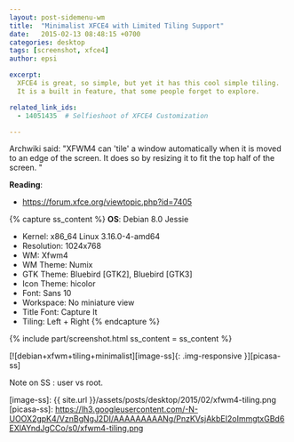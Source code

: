 ```yaml
---
layout: post-sidemenu-wm
title:  "Minimalist XFCE4 with Limited Tiling Support"
date:   2015-02-13 08:48:15 +0700
categories: desktop
tags: [screenshot, xfce4]
author: epsi

excerpt:
  XFCE4 is great, so simple, but yet it has this cool simple tiling.
  It is a built in feature, that some people forget to explore.

related_link_ids: 
  - 14051435  # Selfieshoot of XFCE4 Customization

---
```


Archwiki said: "XFWM4 can 'tile' a window automatically when it is moved to an edge of the screen. It does so by resizing it to fit the top half of the screen. "

**Reading**:<br/>
* <https://forum.xfce.org/viewtopic.php?id=7405>

{% capture ss_content %}
<strong>OS</strong>: Debian 8.0 Jessie<br/>
  + Kernel: x86_64 Linux 3.16.0-4-amd64<br/>
  + Resolution: 1024x768<br/>
  + WM: Xfwm4<br/>
  + WM Theme: Numix<br/>
  + GTK Theme: Bluebird [GTK2], Bluebird [GTK3]<br/>
  + Icon Theme: hicolor<br/>
  + Font: Sans 10<br/>
  + Workspace: No miniature view<br/>
  + Title Font: Capture It<br/>
  + Tiling: Left + Right
{% endcapture %}

{% include part/screenshot.html ss_content = ss_content %}

[![debian+xfwm+tiling+minimalist][image-ss]{: .img-responsive }][picasa-ss]

Note on SS : user vs root.

[//]: <> ( -- -- -- links below -- -- -- )

[image-ss]: {{ site.url }}/assets/posts/desktop/2015/02/xfwm4-tiling.png
[picasa-ss]: https://lh3.googleusercontent.com/-N-UOOX2gpK4/VznBgNgJ2DI/AAAAAAAAANg/PnzKVsjAkbEI2oImmgtxGBd6EXlAYndJgCCo/s0/xfwm4-tiling.png


